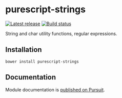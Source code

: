 # purescript-strings 

[![Latest release](http://img.shields.io/github/release/purescript/purescript-strings.svg)](https://github.com/purescript/purescript-strings/releases)
[![Build status](https://travis-ci.org/purescript/purescript-strings.svg?branch=master)](https://travis-ci.org/purescript/purescript-strings)

String and char utility functions, regular expressions.

## Installation

```
bower install purescript-strings
```

## Documentation

Module documentation is [published on Pursuit](http://pursuit.purescript.org/packages/purescript-strings).
